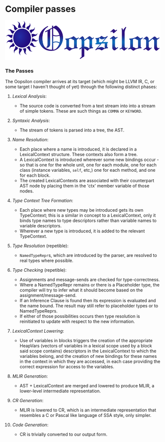 # Compiler passes

<img src="../Logo/Oopsilon.png" alt="Oopsilon logo" width="520" height="129">

### The Passes

The Oopsilon compiler arrives at its target (which might be LLVM IR, C, or some
target I haven't thought of yet) through the following distinct phases:

1. *Lexical Analysis*:
    - The source code is converted from a text stream into into a stream of
    simple tokens. These are such things as `COMMA` or `KEYWORD`.

2. *Syntaxic Analysis*:
    - The stream of tokens is parsed into a tree, the AST.

3. *Name Resolution*:
    - Each place where a name is introduced, it is declared in a LexicalContext
    structure. These contexts also form a tree.
    - A LexicalContext is introduced wherever some new bindings occur - so that
    is one for the whole unit, one for each module, one for each class
    (instance variables, `self`, etc,) one for each method, and one for each
    block.
    - The created LexicalContexts are associated with their counterpart AST
    node by placing them in the 'ctx' member variable of those nodes.

4. *Type Context Tree Formation*:
    - Each place where new types may be introduced gets its own TypeContext;
    this is a similar in concept to a LexicalContext, only it binds type names
    to type descriptors rather than variable names to variable descriptors.
    - Wherever a new type is introduced, it is added to the relevant
    TypeContext.

5. *Type Resolution* (repetible):
    - `NamedTypeRepr`s, which are introduced by the parser, are resolved to
    real types where possible.

6. *Type Checking* (repetible):
    - Assignments and message-sends are checked for type-correctness.
    - Where a NamedTypeRepr remains or there is a Placeholder type, the
    compiler will try to infer what it should become based on the
    assignment/message-send.
    - If an Inference Clause is found then its expression is evaluated and the
    name bound. The result may still refer to placeholder types or to
    NamedTypeReprs.
    - If either of those possibilities occurs then type resolution is
    reinitiated to update with respect to the new information.

7. *LexicalContext Lowering*:
    - Use of variables in blocks triggers the creation of the appropriate
    HeapVars (vectors of variables in a lexical scope used by a block said
    scope contains) descriptors in the LexicalContext to which the variables
    belong, and the creation of new bindings for these names in the context in
    which they are accessed, in each case providing the correct expression for
    access to the variables.

8. *MLIR Generation*:
    - AST + LexicalContext are merged and lowered to produce MLIR, a
    lower-level intermediate representation.

9. *CR Generation*:
    - MLIR is lowered to CR, which is an intermediate representation that
    resembles a C or Pascal like language of SSA style, only simpler.

10. *Code Generation*:
    - CR is trivially converted to our output form.